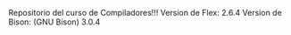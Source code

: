 Repositorio del curso de Compiladores!!!
Version de Flex: 2.6.4
Version de Bison: (GNU Bison) 3.0.4
